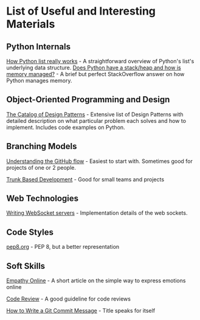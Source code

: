 # List of Useful and Interesting Materials

## Python Internals
[How Python list really works](https://antonz.org/list-internals/) - A straightforward overview of Python's list's underlying data structure.
[Does Python have a stack/heap and how is memory managed?](https://stackoverflow.com/a/14546231/3005781) - A brief but perfect StackOverflow answer on how Python manages memory.

## Object-Oriented Programming and Design
[The Catalog of Design Patterns](https://refactoring.guru/design-patterns/catalog) - Extensive list of Design Patterns with detailed description on what particular problem each solves and how to implement. Includes code examples on Python.

## Branching Models
[Understanding the GitHub flow](https://guides.github.com/introduction/flow/) - Easiest to start with. Sometimes good for projects of one or 2 people.

[Trunk Based Development](https://trunkbaseddevelopment.com/) - Good for small teams and projects

## Web Technologies

[Writing WebSocket servers](https://developer.mozilla.org/en-US/docs/Web/API/WebSockets_API/Writing_WebSocket_servers) - Implementation details of the web sockets.

## Code Styles
[pep8.org](https://pep8.org/) - PEP 8, but a better representation

## Soft Skills

[Empathy Online](https://thoughtbot.com/blog/empathy-online) - A short article on the simple way to express emotions online

[Code Review](https://github.com/thoughtbot/guides/tree/main/code-review) - A good guideline for code reviews

[How to Write a Git Commit Message](https://chris.beams.io/posts/git-commit/) - Title speaks for itself
